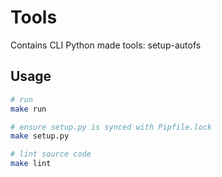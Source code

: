 # Tools

Contains CLI Python made tools: setup-autofs

## Usage

```bash
# run
make run

# ensure setup.py is synced with Pipfile.lock
make setup.py

# lint source code
make lint
```
